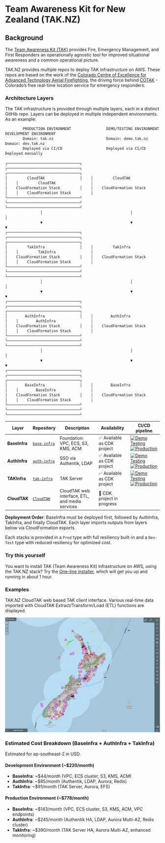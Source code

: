 # Team Awareness Kit for New Zealand (TAK.NZ)

## Background

The [Team Awareness Kit (TAK)](https://tak.gov/solutions/emergency) provides Fire, Emergency Management, and First Responders an operationally agnostic tool for improved situational awareness and a common operational picture. 

TAK.NZ provides multiple repos to deploy TAK infrastructure on AWS. These repos are based on the work of the [Colorado Centre of Excellence for Advanced Technology Aerial Firefighting](https://github.com/dfpc-coe), the driving force behind [COTAK](https://cotak.gov/) - Colorado’s free real-time location service for emergency responders. 

### Architecture Layers

The TAK infrastructure is provided through multiple layers, each in a distinct GitHib repo. Layers can be deployed in multiple independent environments. As an example:

```
        PRODUCTION ENVIRONMENT                DEMO/TESTING ENVIRONMENT              DEVELOPMENT ENVIRONMENT
        Domain: tak.nz                        Domain: demo.tak.nz                   Domain: dev.tak.nz
        Deployed via CI/CD                    Deployed via CI/CD                    Deployed manually

┌─────────────────────────────────┐    ┌─────────────────────────────────┐    ┌─────────────────────────────────┐
│         CloudTAK                │    │         CloudTAK                │    │         CloudTAK                │
│    CloudFormation Stack         │    │    CloudFormation Stack         │    │    CloudFormation Stack         │
└─────────────────────────────────┘    └─────────────────────────────────┘    └─────────────────────────────────┘
                │                                        │                                     │
                ▼                                        ▼                                     ▼
┌─────────────────────────────────┐    ┌─────────────────────────────────┐    ┌─────────────────────────────────┐
│         TakInfra                │    │         TakInfra                │    │         TakInfra                │
│    CloudFormation Stack         │    │    CloudFormation Stack         │    │    CloudFormation Stack         │
└─────────────────────────────────┘    └─────────────────────────────────┘    └─────────────────────────────────┘
                │                                        │                                     │
                ▼                                        ▼                                     ▼
┌─────────────────────────────────┐    ┌─────────────────────────────────┐    ┌─────────────────────────────────┐
│        AuthInfra                │    │        AuthInfra                │    │        AuthInfra                │
│    CloudFormation Stack         │    │    CloudFormation Stack         │    │    CloudFormation Stack         │
└─────────────────────────────────┘    └─────────────────────────────────┘    └─────────────────────────────────┘
                │                                        │                                     │
                ▼                                        ▼                                     ▼
┌─────────────────────────────────┐    ┌─────────────────────────────────┐    ┌─────────────────────────────────┐
│        BaseInfra                │    │        BaseInfra                │    │        BaseInfra                │
│    CloudFormation Stack         │    │    CloudFormation Stack         │    │    CloudFormation Stack         │
└─────────────────────────────────┘    └─────────────────────────────────┘    └─────────────────────────────────┘
```

| Layer | Repository | Description | Availability | CI/CD pipeline |
|-------|------------|-------------|--------------|----------------|
| **BaseInfra** | [`base-infra`](https://github.com/TAK-NZ/base-infra)  | Foundation: VPC, ECS, S3, KMS, ACM | ✅ Available as CDK project | [![Demo Testing](https://github.com/TAK-NZ/base-infra/actions/workflows/demo-deploy.yml/badge.svg)](https://github.com/TAK-NZ/base-infra/actions/workflows/demo-deploy.yml) [![Production](https://github.com/TAK-NZ/base-infra/actions/workflows/production-deploy.yml/badge.svg)](https://github.com/TAK-NZ/base-infra/actions/workflows/production-deploy.yml) |
| **AuthInfra** | [`auth-infra`](https://github.com/TAK-NZ/auth-infra) | SSO via Authentik, LDAP | ✅ Available as CDK project | [![Demo Testing](https://github.com/TAK-NZ/auth-infra/actions/workflows/demo-deploy.yml/badge.svg)](https://github.com/TAK-NZ/auth-infra/actions/workflows/demo-deploy.yml) [![Production](https://github.com/TAK-NZ/auth-infra/actions/workflows/production-deploy.yml/badge.svg)](https://github.com/TAK-NZ/auth-infra/actions/workflows/production-deploy.yml) |
| **TAKInfra** | [`tak-infra`](https://github.com/TAK-NZ/tak-infra) | TAK Server | ✅ Available as CDK project | [![Demo Testing](https://github.com/TAK-NZ/tak-infra/actions/workflows/demo-deploy.yml/badge.svg)](https://github.com/TAK-NZ/tak-infra/actions/workflows/demo-deploy.yml) [![Production](https://github.com/TAK-NZ/tak-infra/actions/workflows/production-deploy.yml/badge.svg)](https://github.com/TAK-NZ/tak-infra/actions/workflows/production-deploy.yml) |
| **CloudTAK** | [`CloudTAK`](https://github.com/TAK-NZ/CloudTAK) | CloudTAK web interface, ETL, and media services | 🚧 CDK project in progress |

**Deployment Order**: BaseInfra must be deployed first, followed by AuthInfra, TakInfra, and finally CloudTAK. Each layer imports outputs from layers below via CloudFormation exports.

Each stacks is provided in a `Prod` type with full resiliency built-in and a `Dev-Test` type with reduced resiliency for optimized cost. 

### Try this yourself

You want to install TAK (Team Awareness Kit) infrastructure on AWS, using the TAK.NZ stack? 
Try the [One-line installer](https://github.com/TAK-NZ/tak-deploy), which will get you up and running in about 1 hour. 

### Examples

TAK.NZ CloudTAK web based TAK client interface. Various real-time data imported with CloudTAK Extract/Transform/Load (ETL) functions are displayed. 

![TAK.NZ CloudTAK Screenshot](images/TAK-NZ-CloudTAK-Example.png)

### Estimated Cost Breakdown (BaseInfra + AuthInfra + TakInfra)
Estimated for ap-southeast-2 in USD.

#### Development Environment (~$220/month)
- **BaseInfra**: ~$44/month (VPC, ECS cluster, S3, KMS, ACM)
- **AuthInfra**: ~$85/month (Authentik, LDAP, Aurora, Redis)
- **TakInfra**: ~$91/month (TAK Server, Aurora, EFS)

#### Production Environment (~$778/month)
- **BaseInfra**: ~$143/month (VPC, ECS cluster, S3, KMS, ACM, VPC endpoints)
- **AuthInfra**: ~$245/month (Authentik HA, LDAP, Aurora Multi-AZ, Redis cluster)
- **TakInfra**: ~$390/month (TAK Server HA, Aurora Multi-AZ, enhanced monitoring)
